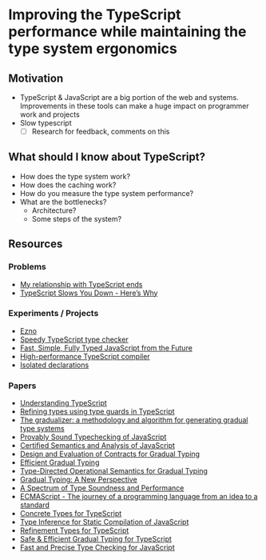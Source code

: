 # Improving the TypeScript performance while maintaining the type system ergonomics

## Motivation

- TypeScript & JavaScript are a big portion of the web and systems. Improvements in these tools can make a huge impact on programmer work and projects
- Slow typescript
  - [ ] Research for feedback, comments on this

## What should I know about TypeScript?

- How does the type system work?
- How does the caching work?
- How do you measure the type system performance?
- What are the bottlenecks?
  - Architecture?
  - Some steps of the system?

## Resources

### Problems

- [My relationship with TypeScript ends](https://www.linkedin.com/posts/activity-7114112050611568640-i7eC?utm_source=share&utm_medium=member_desktop)
- [TypeScript Slows You Down - Here’s Why](https://www.youtube.com/watch?v=Xl02L1jy53c&t=48s&ab_channel=Theo-t3%E2%80%A4gg)

### Experiments / Projects

- [Ezno](https://kaleidawave.github.io/posts/introducing-ezno/)
- [Speedy TypeScript type checker](https://github.com/dudykr/stc)
- [Fast, Simple, Fully Typed JavaScript from the Future](https://rescript-lang.org/)
- [High-performance TypeScript compiler](https://github.com/marcj/TypeRunner)
- [Isolated declarations](https://github.com/microsoft/TypeScript/pull/53463)

### Papers

- [Understanding TypeScript](https://users.soe.ucsc.edu/~abadi/Papers/FTS-submitted.pdf)
- [Refining types using type guards in TypeScript](https://dl.acm.org/doi/10.1145/3018882.3018887)
- [The gradualizer: a methodology and algorithm for generating gradual type systems](https://dl.acm.org/doi/10.1145/2837614.2837632)
- [Provably Sound Typechecking of JavaScript](https://www.informatik.uni-marburg.de/~seba/teaching/thesis-bijman.pdf)
- [Certified Semantics and Analysis of JavaScript](https://theses.hal.science/tel-01478722/file/BODIN_Martin.pdf)
- [Design and Evaluation of Contracts for Gradual Typing](https://era.ed.ac.uk/bitstream/handle/1842/36669/Williams2019.pdf?isAllowed=y&sequence=1)
- [Efficient Gradual Typing](https://arxiv.org/pdf/1802.06375.pdf)
- [Type-Directed Operational Semantics for Gradual Typing](https://drops.dagstuhl.de/opus/volltexte/2021/14055/pdf/LIPIcs-ECOOP-2021-12.pdf)
- [Gradual Typing: A New Perspective](https://dl.acm.org/doi/pdf/10.1145/3290329)
- [A Spectrum of Type Soundness and Performance](https://dl.acm.org/doi/pdf/10.1145/3236766)
- [ECMAScript - The journey of a programming language from an idea to a standard](https://arxiv.org/pdf/2305.01373.pdf)
- [Concrete Types for TypeScript](https://fzn.fr/readings/ecoop15.pdf)
- [Type Inference for Static Compilation of JavaScript](https://arxiv.org/pdf/1608.07261.pdf)
- [Refinement Types for TypeScript](https://arxiv.org/pdf/1604.02480.pdf)
- [Safe & Efficient Gradual Typing for TypeScript](https://goto.ucsd.edu/~pvekris/docs/safets-tr.pdf)
- [Fast and Precise Type Checking for JavaScript](https://dl.acm.org/doi/pdf/10.1145/3133872)

